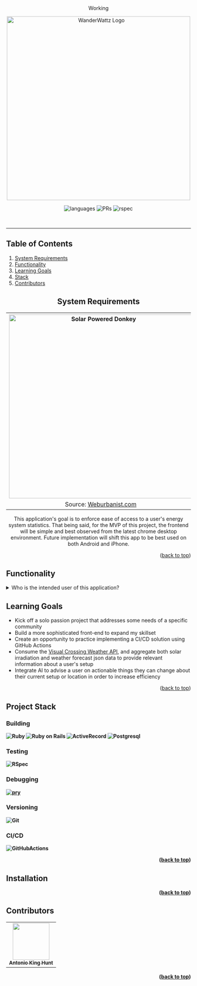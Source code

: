 <!---
# README

This README would normally document whatever steps are necessary to get the
application up and running.

Things you may want to cover:

* Ruby version

* System dependencies

* Configuration

* Database creation

* Database initialization

* How to run the test suite

* Services (job queues, cache servers, search engines, etc.)

* Deployment instructions

* ...
# WanderWattz
-->

<!-- top -->
<a id="top"></a>

<!-- Opening -->
<br />
<div align="center">
<p>Working</p>
<img src="https://github.com/4D-Coder/WanderWattz-EMS/assets/89714398/cce44916-d4dd-4ebd-9fa5-5f34a2539526" alt="WanderWattz Logo" width="500px">

![languages](https://img.shields.io/github/languages/top/4D-Coder/WanderWattz-EMS?color=red)
![PRs](https://img.shields.io/github/issues-pr-closed/4D-Coder/WanderWattzEMS)
![rspec](https://img.shields.io/gem/v/rspec?color=blue&label=rspec)

</div>
<br>
<hr>
<div align="center">
  <!-- Description -->
</div>

<!-- TABLE OF CONTENTS -->
<h2>Table of Contents</h2>

  <ol>
    <li><a href="#system_requirements">System Requirements</a></li>
    <li><a href="#functionality">Functionality</a></li>
    <li><a href="#learning_goals">Learning Goals</a></li>
    <li><a href="#stack">Stack</a></li>
    <li><a href="#contributors">Contributors</a></li>
  </ol>
<div align="center">
  <h2 id="system_requirements">System Requirements</h2>
  <table>
    <tr>
      <th>
        <img src="https://weburbanist.com/wp-content/uploads/2014/08/Mobile-Solar-Main.jpg" alt="Solar Powered Donkey" width="500px">
      </th>
    </tr>
    <tr>
      <td align="center">
        <sumamry>Source: <a href="https://weburbanist.com">Weburbanist.com</a></sumamry>
      </td>
    </tr>
  </table>
  <p>
    This application's goal is to enforce ease of access to a user's energy system statistics. That being said, for the MVP of this project, the frontend will be simple and best observed from the latest chrome desktop environment. Future implementation will shift this app to be best used on both Android and iPhone.
  </p>
</div>

<p align="right">(<a href="#top">back to top</a>)</p>

<!-- INSPIRATION -->
<h2 id="functionality">Functionality</h2>
<details>
  <summary>Who is the intended user of this application?</summary>
  <p>
    Upon initially ideating this project, my love for travel and desire for a mobile living set up inspired the features and needs of a user who's solar setup is consistently on the move. While it can also be used for a stationary solar setup, This app is designed to take some of the guessing and the headache out of figuring out if the current state of your solar system needs to be prioritized when planning your next park.
  </p>
</details>

<h2 id="learning_goals">Learning Goals</h2>
  <ul>
    <li>Kick off a solo passion project that addresses some needs of a specific community</li>
    <li>Build a more sophisticated front-end to expand my skillset</li>
    <li>Create an opportunity to practice implementing a CI/CD solution using GitHub Actions</li>
    <li>Consume the <a href="https://www.visualcrossing.com/weather-api">Visual Crossing Weather API</a>, and aggregate both solar irradiation and weather forecast json data to provide relevant information about a user's setup</li>
    <li>Integrate AI to advise a user on actionable things they can change about their current setup or location in order to increase efficiency</li>
  </ul>

<p align="right">(<a href="#top">back to top</a>)</p>

<!-- Built With -->
<!-- Icons found @ https://simpleicons.org/ -->

<h2 id="stack">Project Stack</h2>

<h3><strong>Building<strong></h3>

![Ruby](https://img.shields.io/badge/Ruby-CC342D?style=for-the-badge&logo=ruby&logoColor=white)
![Ruby on Rails](https://img.shields.io/badge/Ruby_on_Rails-CC0000?style=for-the-badge&logo=ruby-on-rails&logoColor=white)
![ActiveRecord](https://img.shields.io/badge/Active_Record-FFCD00.svg?style=for-the-badge&logo=Ruby-on-Rails&logoColor=black)
![Postgresql](https://img.shields.io/badge/PostgreSQL-316192?style=for-the-badge&logo=postgresql&logoColor=white)


<h3><strong>Testing<strong></h3>

![RSpec](https://img.shields.io/badge/Rspec-13B5EA.svg?style=for-the-badge&logo=Rolls-Royce&logoColor=white)

<h3><strong>Debugging<strong></h3>
<a href="http://pry.github.io/" target="_blank" rel="noopener noreferrer">

![pry](https://img.shields.io/badge/pry-CC342D.svg?style=for-the-badge&logo=Pry&logoColor=white)

</a>

<h3><strong>Versioning<strong></h3>

![Git](https://img.shields.io/badge/git-4B0082.svg?style=for-the-badge&logo=git&logoColor=white)

<h3><strong>CI/CD<strong></h3>

![GitHubActions](https://img.shields.io/badge/github_Actions-525DDC.svg?style=for-the-badge&logo=github&logoColor=white)

<p align="right">(<a href="#top">back to top</a>)</p>

<!-- Installation -->
<h2 id="installation">Installation</h2>


<p align="right">(<a href="#top">back to top</a>)</p>

<!-- Contributors -->
<h2 id="contributors">Contributors</h2>
<table>
  <tr>
    <td align="center">
      <a href="https://github.com/4D-Coder"><img src="https://avatars.githubusercontent.com/u/89714398?v=4" width="100px;" alt=""/><br /><sub><b>Antonio King Hunt</b></sub></a><br />
    </td>

</table>
<p align="right">(<a href="#top">back to top</a>)</p>

